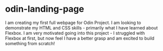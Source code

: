 # odin-landing-page
I am creating my first full webpage for Odin Project. I am looking to demonstrate my HTML and CSS skills - primarily what I have learned about Flexbox. I am very motivated going into this project - I struggled with Flexbox at first, but now feel I have a better grasp and am excited to build something from scratch!